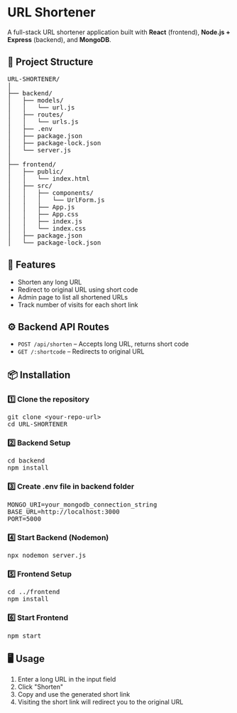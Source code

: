 <h1>URL Shortener</h1>

<p>A full-stack URL shortener application built with <strong>React</strong> (frontend), <strong>Node.js + Express</strong> (backend), and <strong>MongoDB</strong>.</p>

<h2>📂 Project Structure</h2>
<pre>
URL-SHORTENER/
│
├── backend/
│   ├── models/
│   │   └── url.js
│   ├── routes/
│   │   └── urls.js
│   ├── .env
│   ├── package.json
│   ├── package-lock.json
│   └── server.js
│
├── frontend/
│   ├── public/
│   │   └── index.html
│   ├── src/
│   │   ├── components/
│   │   │   └── UrlForm.js
│   │   ├── App.js
│   │   ├── App.css
│   │   ├── index.js
│   │   └── index.css
│   ├── package.json
│   └── package-lock.json
</pre>

<h2>🚀 Features</h2>
<ul>
  <li>Shorten any long URL</li>
  <li>Redirect to original URL using short code</li>
  <li>Admin page to list all shortened URLs</li>
  <li>Track number of visits for each short link</li>
</ul>

<h2>⚙️ Backend API Routes</h2>
<ul>
  <li><code>POST /api/shorten</code> – Accepts long URL, returns short code</li>
  <li><code>GET /:shortcode</code> – Redirects to original URL</li>
</ul>

<h2>📦 Installation</h2>

<h3>1️⃣ Clone the repository</h3>
<pre>
git clone &lt;your-repo-url&gt;
cd URL-SHORTENER
</pre>

<h3>2️⃣ Backend Setup</h3>
<pre>
cd backend
npm install
</pre>

<h3>3️⃣ Create .env file in backend folder</h3>
<pre>
MONGO_URI=your_mongodb_connection_string
BASE_URL=http://localhost:3000
PORT=5000
</pre>

<h3>4️⃣ Start Backend (Nodemon)</h3>
<pre>
npx nodemon server.js
</pre>

<h3>5️⃣ Frontend Setup</h3>
<pre>
cd ../frontend
npm install
</pre>

<h3>6️⃣ Start Frontend</h3>
<pre>
npm start
</pre>

<h2>🖥 Usage</h2>
<ol>
  <li>Enter a long URL in the input field</li>
  <li>Click "Shorten"</li>
  <li>Copy and use the generated short link</li>
  <li>Visiting the short link will redirect you to the original URL</li>
</ol>


